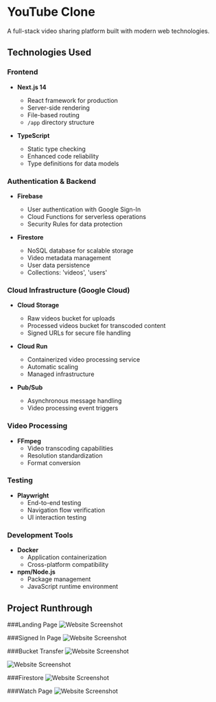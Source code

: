 
# YouTube Clone

A full-stack video sharing platform built with modern web technologies.

## Technologies Used

### Frontend
- **Next.js 14**
  - React framework for production
  - Server-side rendering
  - File-based routing
  - `/app` directory structure

- **TypeScript**
  - Static type checking
  - Enhanced code reliability
  - Type definitions for data models

### Authentication & Backend
- **Firebase**
  - User authentication with Google Sign-In
  - Cloud Functions for serverless operations
  - Security Rules for data protection

- **Firestore**
  - NoSQL database for scalable storage
  - Video metadata management
  - User data persistence
  - Collections: 'videos', 'users'

### Cloud Infrastructure (Google Cloud)
- **Cloud Storage**
  - Raw videos bucket for uploads
  - Processed videos bucket for transcoded content
  - Signed URLs for secure file handling

- **Cloud Run**
  - Containerized video processing service
  - Automatic scaling
  - Managed infrastructure

- **Pub/Sub**
  - Asynchronous message handling
  - Video processing event triggers

### Video Processing
- **FFmpeg**
  - Video transcoding capabilities
  - Resolution standardization
  - Format conversion

### Testing
- **Playwright**
  - End-to-end testing
  - Navigation flow verification
  - UI interaction testing

### Development Tools
- **Docker**
  - Application containerization
  - Cross-platform compatibility
- **npm/Node.js**
  - Package management
  - JavaScript runtime environment

## Project Runthrough 

###Landing Page
![Website Screenshot](https://drive.google.com/uc?export=view&id=1RTzKVZR3TVeYVeda3HxI3kUKiilwkbwf)


###Signed In Page
![Website Screenshot](https://drive.google.com/uc?export=view&id=1yAjI7ZtlQ87RPE_CikuaMtKb7JEew_y7)


###Bucket Transfer
![Website Screenshot](https://drive.google.com/uc?export=view&id=16kwpGFshX1frsEIcVmmBBJfvWqNCMI8D)


![Website Screenshot](https://drive.google.com/uc?export=view&id=1alaG8-1dkN4zIQtwgCiCHvfVc1z1r75m)


###Firestore
![Website Screenshot](https://drive.google.com/uc?export=view&id=1XKrEodfuMdBHL3j8Wr_s0ZpLv3k7bJzN)


###Watch Page
![Website Screenshot](https://drive.google.com/uc?export=view&id=1PF_omsrfK_T9CMdU7OwOmcOqR5R7rMIw)

